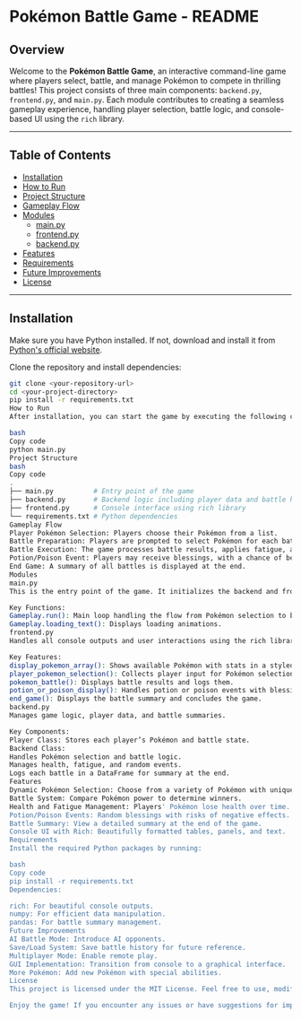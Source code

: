 # Pokémon Battle Game - README

## Overview

Welcome to the **Pokémon Battle Game**, an interactive command-line game where players select, battle, and manage Pokémon to compete in thrilling battles! This project consists of three main components: `backend.py`, `frontend.py`, and `main.py`. Each module contributes to creating a seamless gameplay experience, handling player selection, battle logic, and console-based UI using the `rich` library.

---

## Table of Contents

- [Installation](#installation)
- [How to Run](#how-to-run)
- [Project Structure](#project-structure)
- [Gameplay Flow](#gameplay-flow)
- [Modules](#modules)
  - [main.py](#mainpy)
  - [frontend.py](#frontendpy)
  - [backend.py](#backendpy)
- [Features](#features)
- [Requirements](#requirements)
- [Future Improvements](#future-improvements)
- [License](#license)

---

## Installation

Make sure you have Python installed. If not, download and install it from [Python's official website](https://www.python.org/).

Clone the repository and install dependencies:

```bash
git clone <your-repository-url>
cd <your-project-directory>
pip install -r requirements.txt
How to Run
After installation, you can start the game by executing the following command:

bash
Copy code
python main.py
Project Structure
bash
Copy code
.
├── main.py          # Entry point of the game
├── backend.py       # Backend logic including player data and battle handling
├── frontend.py      # Console interface using rich library
└── requirements.txt # Python dependencies
Gameplay Flow
Player Pokémon Selection: Players choose their Pokémon from a list.
Battle Preparation: Players are prompted to select Pokémon for each battle.
Battle Execution: The game processes battle results, applies fatigue, and health changes.
Potion/Poison Event: Players may receive blessings, with a chance of being transformed into potions or poisons.
End Game: A summary of all battles is displayed at the end.
Modules
main.py
This is the entry point of the game. It initializes the backend and frontend systems and starts the gameplay.

Key Functions:
Gameplay.run(): Main loop handling the flow from Pokémon selection to battles.
Gameplay.loading_text(): Displays loading animations.
frontend.py
Handles all console outputs and user interactions using the rich library.

Key Features:
display_pokemon_array(): Shows available Pokémon with stats in a styled table.
player_pokemon_selection(): Collects player input for Pokémon selection.
pokemon_battle(): Displays battle results and logs them.
potion_or_poison_display(): Handles potion or poison events with blessings.
end_game(): Displays the battle summary and concludes the game.
backend.py
Manages game logic, player data, and battle summaries.

Key Components:
Player Class: Stores each player’s Pokémon and battle state.
Backend Class:
Handles Pokémon selection and battle logic.
Manages health, fatigue, and random events.
Logs each battle in a DataFrame for summary at the end.
Features
Dynamic Pokémon Selection: Choose from a variety of Pokémon with unique stats.
Battle System: Compare Pokémon power to determine winners.
Health and Fatigue Management: Players' Pokémon lose health over time.
Potion/Poison Events: Random blessings with risks of negative effects.
Battle Summary: View a detailed summary at the end of the game.
Console UI with Rich: Beautifully formatted tables, panels, and text.
Requirements
Install the required Python packages by running:

bash
Copy code
pip install -r requirements.txt
Dependencies:

rich: For beautiful console outputs.
numpy: For efficient data manipulation.
pandas: For battle summary management.
Future Improvements
AI Battle Mode: Introduce AI opponents.
Save/Load System: Save battle history for future reference.
Multiplayer Mode: Enable remote play.
GUI Implementation: Transition from console to a graphical interface.
More Pokémon: Add new Pokémon with special abilities.
License
This project is licensed under the MIT License. Feel free to use, modify, and distribute it as you wish.

Enjoy the game! If you encounter any issues or have suggestions for improvements, feel free to contribute or raise an issue. Happy battling! 🎮